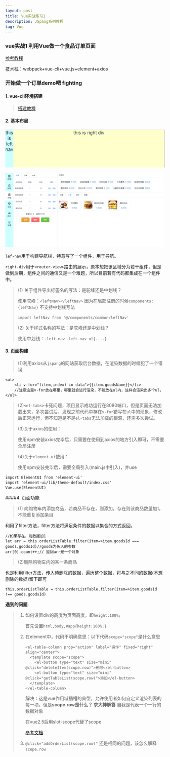 ```yaml
---
layout: post
title: Vue实战练习1
description: JSpang系列教程
tag: Vue
---
```


### vue实战1 利用Vue做一个食品订单页面

[参考教程](http://jspang.com/2017/05/22/vuedemo/#9-1)

技术栈：webpack+vue-cli+vue.js+element+axios

### 开始做一个订单demo吧 fighting

#### 1. vue-cli环境搭建

> [搭建教程](https://younguei.github.io/2018/05/vueCli/)

#### 2. 基本布局 

![1](/images/article/vueExercise1-1.png)

![成品图](/images/article/vueExercise1-2.png)

`lef-nav`用于构建导航栏，特意写了一个组件，用于导航。

`right-div`用于`<router-view>`路由的展示，原本想把该区域分为若干组件，但是做到后期，组件之间的通信又是一个难题，所以目前若有代码都集成在一个组件中。

> (1) 关于组件导出标签名的写法：是驼峰还是中划线？
>
> 使用驼峰：`<leftNav></leftNav>` 因为在局部注册的时候`components:{leftNav}` 不支持中划线写法
>
> `import leftNav from '@/components/common/leftNav'`
>
> (2) 关于样式名称的写法：是驼峰还是中划线？
>
> 使用中划线：`.left-nav`  `.left-nav ul{....}`

#### 3. 页面构建

>  (1)利用axios从`jspang`的网站获取后台数据，在渲染数据的时候犯了一个错误

```
<ul>
	<li v-for="(item,index) in data">{{item.goodsName}}</li>
	//注意这里v-for放在哪里，哪里就会进行渲染，不能放在ul内，这样会渲染出多个ul，
</ul>
```

> (2)`<el-tabs>`卡死问题，项目显示成功运行在8080端口，但是页面无法加载出来，多次尝试后，发现之前代码中存在`v-for`错写在`ul`中的现象，修改后正常运行，但不知道是不是`el-tabs`无法加载的根源，还需多次尝试。
>
> (3)关于axios的使用：
>
> 使用npm安装axios完毕后，只需要在使用到axios的地方引入即可，不需要全局注册
>
> (4)关于`element-ui`使用：
>
> 使用npm安装完毕后，需要全局引入(main.js中引入)，并use

```
import ElementUI from 'element-ui'
import 'element-ui/lib/theme-default/index.css'
Vue.use(ElementUI)
```

####4. 页面功能

> (1) 向购物车内添加商品，若商品不存在，则添加，存在则该商品数量加1，不能重复添加条目

利用了filter方法，filter方法将满足条件的数据以集合的方式返回。

```
//如果存在，则数据加1
let arr = this.orderListTable.filter(item=>item.goodsId === goods.goodsId)//goods为传入的参数
arr[0].count++;// 返回arr是一个对象
```

> (2)删除购物车内的某一条商品

也是利用filter方法，传入待删除的数据，遍历整个数据，将与之不同的数据(不想删除的数据)留下即可

```
this.orderListTable = this.orderListTable.filter(item=>item.goodsId !== goods.goodsId)
```

**遇到的问题**:

> 1. 如何设置div的高度为页面高度，即`height:100%;`
>
>    首先设置`html,body,#app{height:100%;}`
>
> 2. 在element中，代码不明确意思：以下代码`scope="scope"`是什么意思
>
>    ```
>    <el-table-column prop="action" label="操作" fixed="right" align="center">
>      <template scope="scope">
>        <el-button type="text" size="mini" @click="deleteItem(scope.row)">删除</el-button>
>        <el-button type="text" size="mini" @click="getTableList(scope.row)">添加</el-button>
>      </template>
>    </el-table-column>
>    ```
>
>    解决：这是vue作用域插槽的典型，允许使用者如何自定义渲染列表的每一项，但是**scope.row是什么？ 求大神解答** 自我是代表一个一行的数据对象
>
>    在vue2.5后用slot-scope代替了scope
>
>    [参考文档](https://cn.vuejs.org/v2/guide/components-slots.html#%E4%BD%9C%E7%94%A8%E5%9F%9F%E6%8F%92%E6%A7%BD)
>
> 3. `@click="addOrderList(scope.row)"` 还是相同的问题，该怎么解释`scope.row`



